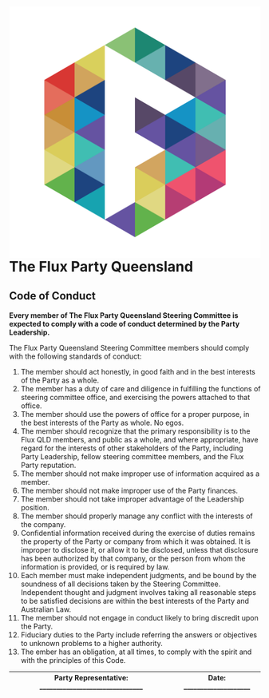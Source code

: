 <img src="../Flux_Icon_Colour.png" style="float:right;" />

# The Flux Party Queensland
## Code of Conduct

**Every member of The Flux Party Queensland Steering Committee is expected to comply with a code of conduct determined by the Party Leadership.**

The Flux Party Queensland Steering Committee members should comply with the following standards of conduct:

1.  The member should act honestly, in good faith and in the best interests of the Party as a whole.
2.  The member has a duty of care and diligence in fulfilling the functions of steering committee office, and exercising the powers attached to that office.
3.  The member should use the powers of office for a proper purpose, in the best interests of the Party as whole.  No egos.
4.  The member should recognize that the primary responsibility is to the Flux QLD members, and public as a whole, and where appropriate, have regard for the interests of other stakeholders of the Party, including Party Leadership, fellow steering committee members, and the Flux Party reputation.
5.  The member should not make improper use of information acquired as a member.
6.  The member should not make improper use of the Party finances.
7.  The member should not take improper advantage of the Leadership position.
8.  The member should properly manage any conflict with the interests of the company.
9.  Confidential information received during the exercise of duties remains the property of the Party or company from which it was obtained.  It is improper to disclose it, or allow it to be disclosed, unless that disclosure has been authorized by that company, or the person from whom the information is provided, or is required by law.
10. Each member must make independent judgments, and be bound by the soundness of all decisions taken by the Steering Committee.  Independent thought and judgment involves taking all reasonable steps to be satisfied decisions are within the best interests of the Party and Australian Law.
11.  The member should not engage in conduct likely to bring discredit upon the Party.
12.  Fiduciary duties to the Party include referring the answers or objectives to unknown problems to a higher authority.
12.  The ember has an obligation, at all times, to comply with the spirit and with the principles of this Code.  

   Party Representative: _______________________________   |   Date: ____________________  |
| ----------------------------------------------------------- | ----------------------------------------------- |